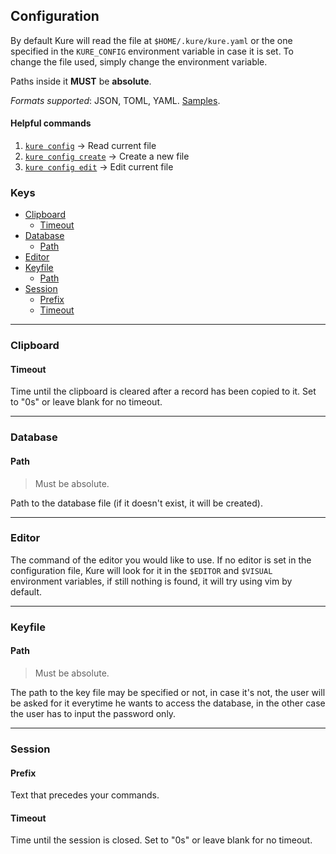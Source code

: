 ## Configuration

By default Kure will read the file at `$HOME/.kure/kure.yaml` or the one specified in the `KURE_CONFIG` environment variable in case it is set. To change the file used, simply change the environment variable.

Paths inside it **MUST** be **absolute**.

*Formats supported*: JSON, TOML, YAML. [Samples](https://github.com/GGP1/kure/tree/master/docs/configuration/samples).

#### Helpful commands
1.  [`kure config`](https://github.com/GGP1/kure/tree/master/docs/commands/config/config.md) -> Read current file
1.  [`kure config create`](https://github.com/GGP1/kure/tree/master/docs/commands/config/subcommands/create/create.md) -> Create a new file
1.  [`kure config edit`](https://github.com/GGP1/kure/tree/master/docs/commands/config/subcommands/edit/edit.md) -> Edit current file

### Keys

- [Clipboard](#clipboard)
  - [Timeout](#timeout)
- [Database](#database)
  - [Path](#path)
- [Editor](#editor)
- [Keyfile](#keyfile)
  - [Path](#path)
- [Session](#session)
  - [Prefix](#prefix)
  - [Timeout](#timeout)

---

### Clipboard
#### Timeout

Time until the clipboard is cleared after a record has been copied to it.
Set to "0s" or leave blank for no timeout.

---

### Database
#### Path

> Must be absolute.

Path to the database file (if it doesn't exist, it will be created).

---

### Editor

The command of the editor you would like to use. If no editor is set in the configuration file, Kure will look for it in the `$EDITOR` and `$VISUAL` environment variables, if still nothing is found, it will try using vim by default.

---

### Keyfile
#### Path

> Must be absolute.

The path to the key file may be specified or not, in case it's not, the user will be asked for it everytime he wants to access the database, in the other case the user has to input the password only.

---

### Session
#### Prefix

Text that precedes your commands.

#### Timeout

Time until the session is closed.
Set to "0s" or leave blank for no timeout.